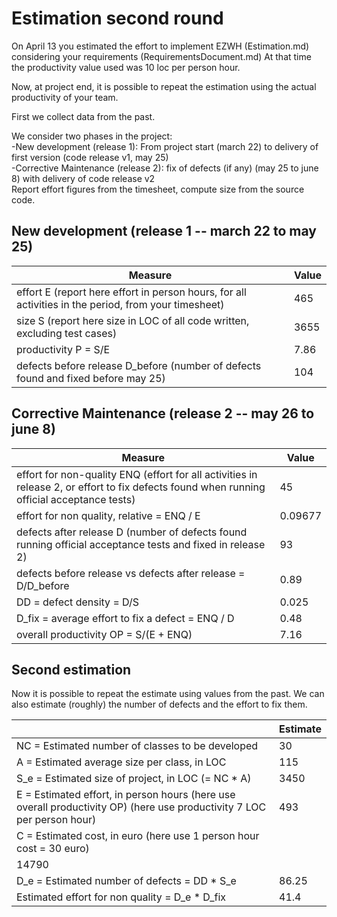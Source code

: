 # Estimation second round

On April 13 you estimated the effort to implement EZWH (Estimation.md) considering your requirements (RequirementsDocument.md)
At that time the productivity value used was 10 loc per person hour.   

Now, at project end, it is possible to repeat the 
estimation using the actual productivity of your team.


First we collect data from the past.   

We consider two phases in the project: <br>
-New development (release 1): From project start (march 22) to delivery of first version (code release v1, may 25) <br>
-Corrective Maintenance (release 2): fix of defects (if any)  (may 25 to june 8) with delivery of code release v2  <br>
Report effort figures from the timesheet, compute size from the source code.

## New development (release 1  -- march 22 to may 25)
| Measure| Value |
|---|---|
|effort E (report here effort in person hours, for all activities in the period, from your timesheet)  | 465 |
|size S (report here size in LOC of all code written, excluding test cases)  |3655|
|productivity P = S/E |7.86|
|defects before release D_before (number of defects found and fixed before may 25) |104|



## Corrective Maintenance (release 2 -- may 26 to june 8)

| Measure | Value|
|---|---|
| effort for non-quality ENQ (effort for all activities in release 2, or effort to fix defects found when running official acceptance tests) |45|
| effort for non quality, relative = ENQ / E |0.09677|
|defects after release D (number of defects found running official acceptance tests and  fixed in release 2) |93|
| defects before release vs defects after release = D/D_before |0.89|
|DD = defect density = D/S|0.025|
|D_fix = average effort to fix a defect = ENQ / D |0.48|
|overall productivity OP = S/(E + ENQ)|7.16|

## Second estimation

Now it is possible to repeat the estimate using values from the past. We can also estimate (roughly) the number of defects and the effort to fix them.

|             | Estimate                        |             
| ----------- | ------------------------------- |  
| NC =  Estimated number of classes to be developed |30|             
|  A = Estimated average size per class, in LOC |115| 
| S_e = Estimated size of project, in LOC (= NC * A) |3450|
| E = Estimated effort, in person hours (here use overall productivity OP) (here use productivity 7 LOC per person hour) | 493 |   
| C = Estimated cost, in euro (here use 1 person hour cost = 30 euro)
|14790| 
| D_e = Estimated number of defects = DD * S_e| 86.25 |
| Estimated effort for non quality = D_e * D_fix | 41.4 |
